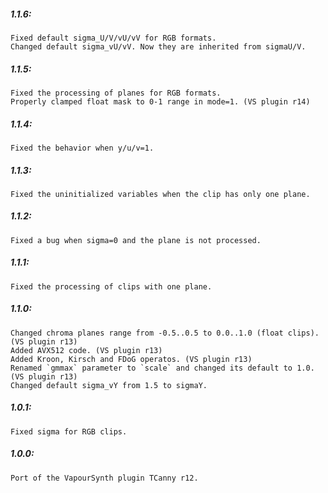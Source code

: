 ##### 1.1.6:
    Fixed default sigma_U/V/vU/vV for RGB formats.
    Changed default sigma_vU/vV. Now they are inherited from sigmaU/V.

##### 1.1.5:
    Fixed the processing of planes for RGB formats.
    Properly clamped float mask to 0-1 range in mode=1. (VS plugin r14)

##### 1.1.4:
    Fixed the behavior when y/u/v=1.

##### 1.1.3:
    Fixed the uninitialized variables when the clip has only one plane.

##### 1.1.2:
    Fixed a bug when sigma=0 and the plane is not processed.

##### 1.1.1:
    Fixed the processing of clips with one plane.

##### 1.1.0:
    Changed chroma planes range from -0.5..0.5 to 0.0..1.0 (float clips). (VS plugin r13)
    Added AVX512 code. (VS plugin r13)
    Added Kroon, Kirsch and FDoG operatos. (VS plugin r13)
    Renamed `gmmax` parameter to `scale` and changed its default to 1.0. (VS plugin r13)
    Changed default sigma_vY from 1.5 to sigmaY.

##### 1.0.1:
    Fixed sigma for RGB clips.

##### 1.0.0:
    Port of the VapourSynth plugin TCanny r12.

